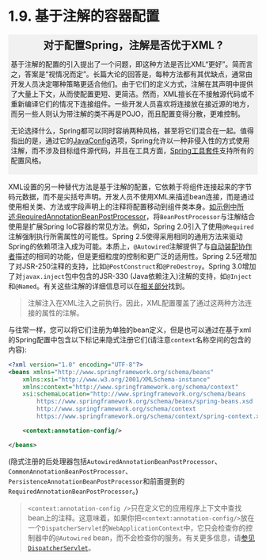 # 1.9. 基于注解的容器配置

<div style="background:#f1f1f1; padding:5px">
<h2 style="text-align:center;margin:0 auto;">对于配置Spring，注解是否优于XML ?</h2>

基于注解的配置的引入提出了一个问题，即这种方法是否比XML“更好”。简而言之，答案是“视情况而定”。长篇大论的回答是，每种方法都有其优缺点，通常由开发人员决定哪种策略更适合他们。由于它们的定义方式，注解在其声明中提供了大量上下文，从而使配置更短、更简洁。然而，XML擅长在不接触源代码或不重新编译它们的情况下连接组件。一些开发人员喜欢将连接放在接近源的地方，而另一些人则认为带注解的类不再是POJO，而且配置变得分散，更难控制。

无论选择什么，Spring都可以同时容纳两种风格，甚至将它们混合在一起。值得指出的是，通过它的[JavaConfig](../1.12_基于Java的容器配置/1.12_beans-java.md)选项，Spring允许以一种非侵入性的方式使用注解，而不涉及目标组件源代码，并且在工具方面，[Spring工具套件](https://spring.io/tools/sts)支持所有的配置风格。
</div>

XML设置的另一种替代方法是基于注解的配置，它依赖于将组件连接起来的字节码元数据，而不是尖括号声明。开发人员不使用XML来描述bean连接，而是通过使用相关类、方法或字段声明上的注释将配置移动到组件类本身。[如示例中所述:RequiredAnnotationBeanPostProcessor](../1.8_容器扩展点/1.8.1_2_beans-factory-extension-bpp-examples-rabpp.md)，将`BeanPostProcessor`与注解结合使用是扩展Spring IoC容器的常见方法。例如，Spring 2.0引入了使用`@Required`注解强制执行所需属性的可能性。Spring 2.5使得采用相同的通用方法来驱动Spring的依赖项注入成为可能。本质上，`@Autowired`注解提供了与[自动装配协作者](../1.4_依赖/1.4.5_自动装配协作者/1.4.5_beans-factory-autowire.md)描述的相同的功能，但是更细粒度的控制和更广泛的适用性。Spring 2.5还增加了对JSR-250注释的支持，比如`@PostConstruct`和`@PreDestroy`。Spring 3.0增加了对`javax.inject`包中包含的JSR-330 (Java依赖注入)注解的支持，如`@Inject`和`@Named`。有关这些注解的详细信息可以在[相关部分](../1.11_使用JSR330标准注解/1.11_beans-standard-annotations.md)找到。

> 注解注入在XML注入之前执行。因此，XML配置覆盖了通过这两种方法连接的属性的注解。

与往常一样，您可以将它们注册为单独的bean定义，但是也可以通过在基于xml的Spring配置中包含以下标记来隐式注册它们(请注意`context`名称空间的包含的内容):

```xml
<?xml version="1.0" encoding="UTF-8"?>
<beans xmlns="http://www.springframework.org/schema/beans"
    xmlns:xsi="http://www.w3.org/2001/XMLSchema-instance"
    xmlns:context="http://www.springframework.org/schema/context"
    xsi:schemaLocation="http://www.springframework.org/schema/beans
        https://www.springframework.org/schema/beans/spring-beans.xsd
        http://www.springframework.org/schema/context
        https://www.springframework.org/schema/context/spring-context.xsd">

    <context:annotation-config/>

</beans>
```

(隐式注册的后处理器包括`AutowiredAnnotationBeanPostProcessor`、`CommonAnnotationBeanPostProcessor`、`PersistenceAnnotationBeanPostProcessor`和前面提到的`RequiredAnnotationBeanPostProcessor`。)

> `<context:annotation-config />`只在定义它的应用程序上下文中查找bean上的注释。这意味着，如果你把`<context:annotation-config/>`放在一个`DispatcherServlet`的`WebApplicationContext`中，它只会检查你的控制器中的`@Autowired` bean，而不会检查你的服务。有关更多信息，请[参见`DispatcherServlet`](https://docs.spring.io/spring/docs/5.2.0.RELEASE/spring-framework-reference/web.html#mvc-servlet)。